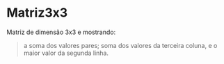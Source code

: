 # Matriz3x3
 Matriz de dimensão 3x3 e mostrando:
> a soma dos valores pares;
> soma dos valores da terceira coluna,
> e o maior valor da segunda linha.
